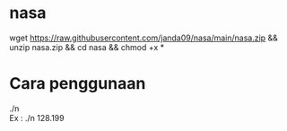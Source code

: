 # nasa
wget https://raw.githubusercontent.com/janda09/nasa/main/nasa.zip && unzip nasa.zip && cd nasa && chmod +x *

# Cara penggunaan

./n <ip target> <enter>
<br> Ex : ./n 128.199 <enter>

